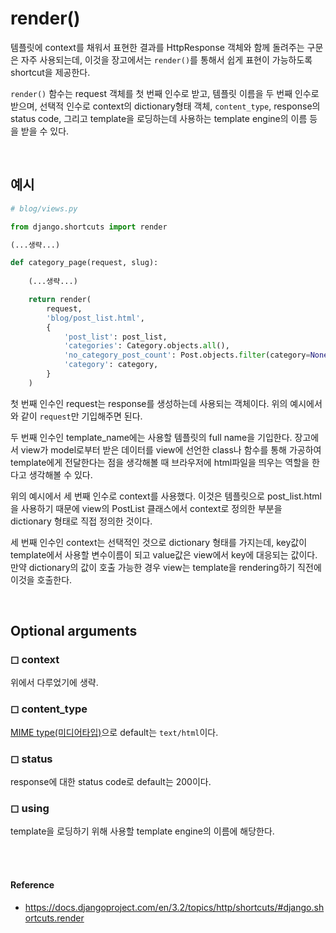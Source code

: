 # render()

템플릿에 context를 채워서 표현한 결과를 HttpResponse 객체와 함께 돌려주는 구문은 자주 사용되는데, 이것을 장고에서는 `render()`를 통해서 쉽게 표현이 가능하도록 shortcut을 제공한다.

`render()` 함수는 request 객체를 첫 번째 인수로 받고, 템플릿 이름을 두 번째 인수로 받으며, 선택적 인수로 context의 dictionary형태 객체, `content_type`, response의 status code, 그리고 template을 로딩하는데 사용하는 template engine의 이름 등을 받을 수 있다.

<br/>

## 예시

```python
# blog/views.py

from django.shortcuts import render

(...생략...)

def category_page(request, slug):
    
    (...생략...)

    return render(
        request,
        'blog/post_list.html',
        {
            'post_list': post_list,
            'categories': Category.objects.all(),
            'no_category_post_count': Post.objects.filter(category=None).count(),
            'category': category,
        }
    )
```

첫 번째 인수인 request는 response를 생성하는데 사용되는 객체이다. 위의 예시에서와 같이 `request`만 기입해주면 된다.

두 번째 인수인 template_name에는 사용할 템플릿의 full name을 기입한다. 장고에서 view가 model로부터 받은 데이터를 view에 선언한 class나 함수를 통해 가공하여 template에게 전달한다는 점을 생각해볼 때 브라우저에 html파일을 띄우는 역할을 한다고 생각해볼 수 있다.

위의 예시에서 세 번째 인수로 context를 사용했다. 이것은 템플릿으로 post_list.html을 사용하기 때문에 view의 PostList 클래스에서 context로 정의한 부분을 dictionary 형태로 직접 정의한 것이다.

세 번째 인수인 context는 선택적인 것으로 dictionary 형태를 가지는데, key값이 template에서 사용할 변수이름이 되고 value값은 view에서 key에 대응되는 값이다. 만약 dictionary의 값이 호출 가능한 경우 view는 template을 rendering하기 직전에 이것을 호출한다.

<br/>

## Optional arguments

### ◻ context

위에서 다루었기에 생략.

### ◻ content_type

[MIME type(미디어타입)](https://ko.wikipedia.org/wiki/%EB%AF%B8%EB%94%94%EC%96%B4_%ED%83%80%EC%9E%85)으로 default는 `text/html`이다.

### ◻ status

response에 대한 status code로 default는 200이다.

### ◻ using

template을 로딩하기 위해 사용할 template engine의 이름에 해당한다.

<br/>
<br/>

#### Reference

* https://docs.djangoproject.com/en/3.2/topics/http/shortcuts/#django.shortcuts.render